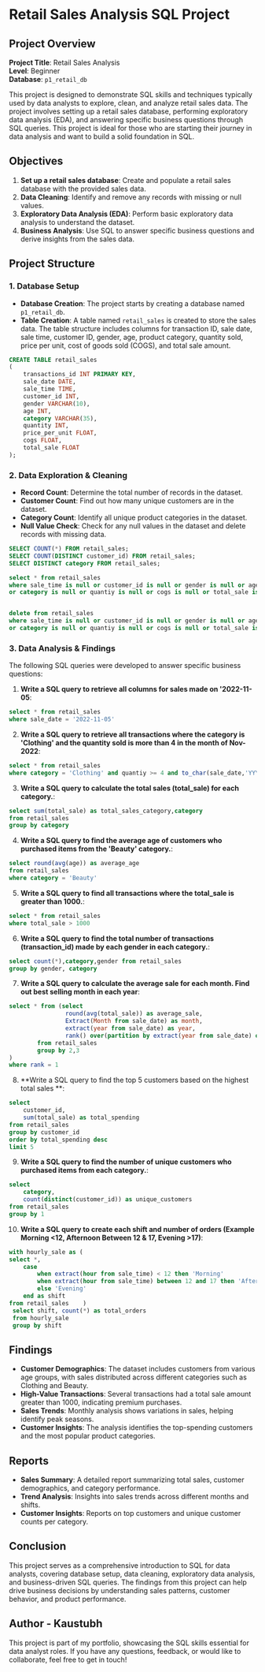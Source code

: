# Retail Sales Analysis SQL Project

## Project Overview

**Project Title**: Retail Sales Analysis  
**Level**: Beginner  
**Database**: `p1_retail_db`

This project is designed to demonstrate SQL skills and techniques typically used by data analysts to explore, clean, and analyze retail sales data. The project involves setting up a retail sales database, performing exploratory data analysis (EDA), and answering specific business questions through SQL queries. This project is ideal for those who are starting their journey in data analysis and want to build a solid foundation in SQL.

## Objectives

1. **Set up a retail sales database**: Create and populate a retail sales database with the provided sales data.
2. **Data Cleaning**: Identify and remove any records with missing or null values.
3. **Exploratory Data Analysis (EDA)**: Perform basic exploratory data analysis to understand the dataset.
4. **Business Analysis**: Use SQL to answer specific business questions and derive insights from the sales data.

## Project Structure

### 1. Database Setup

- **Database Creation**: The project starts by creating a database named `p1_retail_db`.
- **Table Creation**: A table named `retail_sales` is created to store the sales data. The table structure includes columns for transaction ID, sale date, sale time, customer ID, gender, age, product category, quantity sold, price per unit, cost of goods sold (COGS), and total sale amount.

```sql
CREATE TABLE retail_sales
(
    transactions_id INT PRIMARY KEY,
    sale_date DATE,	
    sale_time TIME,
    customer_id INT,	
    gender VARCHAR(10),
    age INT,
    category VARCHAR(35),
    quantity INT,
    price_per_unit FLOAT,	
    cogs FLOAT,
    total_sale FLOAT
);
```

### 2. Data Exploration & Cleaning

- **Record Count**: Determine the total number of records in the dataset.
- **Customer Count**: Find out how many unique customers are in the dataset.
- **Category Count**: Identify all unique product categories in the dataset.
- **Null Value Check**: Check for any null values in the dataset and delete records with missing data.

```sql
SELECT COUNT(*) FROM retail_sales;
SELECT COUNT(DISTINCT customer_id) FROM retail_sales;
SELECT DISTINCT category FROM retail_sales;

select * from retail_sales
where sale_time is null or customer_id is null or gender is null or age is null 
or category is null or quantiy is null or cogs is null or total_sale is null or price_per_unit is null


delete from retail_sales
where sale_time is null or customer_id is null or gender is null or age is null 
or category is null or quantiy is null or cogs is null or total_sale is null or price_per_unit is null

```

### 3. Data Analysis & Findings

The following SQL queries were developed to answer specific business questions:

1. **Write a SQL query to retrieve all columns for sales made on '2022-11-05**:
```sql
select * from retail_sales
where sale_date = '2022-11-05'

```

2. **Write a SQL query to retrieve all transactions where the category is 'Clothing' and the quantity sold is more than 4 in the month of Nov-2022**:
```sql
select * from retail_sales
where category = 'Clothing' and quantiy >= 4 and to_char(sale_date,'YYYY-MM') = '2022-11'

```

3. **Write a SQL query to calculate the total sales (total_sale) for each category.**:
```sql
select sum(total_sale) as total_sales_category,category
from retail_sales
group by category
```

4. **Write a SQL query to find the average age of customers who purchased items from the 'Beauty' category.**:
```sql
select round(avg(age)) as average_age
from retail_sales
where category = 'Beauty'
```

5. **Write a SQL query to find all transactions where the total_sale is greater than 1000.**:
```sql
select * from retail_sales
where total_sale > 1000

```

6. **Write a SQL query to find the total number of transactions (transaction_id) made by each gender in each category.**:
```sql
select count(*),category,gender from retail_sales
group by gender, category

```

7. **Write a SQL query to calculate the average sale for each month. Find out best selling month in each year**:
```sql
select * from (select 
				round(avg(total_sale)) as average_sale, 
				Extract(Month from sale_date) as month,
				extract(year from sale_date) as year,
				rank() over(partition by extract(year from sale_date) order by round(avg(total_sale)) desc)
		from retail_sales
		group by 2,3
)
where rank = 1
```

8. **Write a SQL query to find the top 5 customers based on the highest total sales **:
```sql
select 
	customer_id,
	sum(total_sale) as total_spending
from retail_sales
group by customer_id
order by total_spending desc
limit 5
```

9. **Write a SQL query to find the number of unique customers who purchased items from each category.**:
```sql
select 
	category,
	count(distinct(customer_id)) as unique_customers
from retail_sales
group by 1
```

10. **Write a SQL query to create each shift and number of orders (Example Morning <12, Afternoon Between 12 & 17, Evening >17)**:
```sql
with hourly_sale as (
select *,
	case 
		when extract(hour from sale_time) < 12 then 'Morning'
		when extract(hour from sale_time) between 12 and 17 then 'Afternoon'
		else 'Evening'
	end as shift
from retail_sales	 )
 select shift, count(*) as total_orders
 from hourly_sale 
 group by shift
```

## Findings

- **Customer Demographics**: The dataset includes customers from various age groups, with sales distributed across different categories such as Clothing and Beauty.
- **High-Value Transactions**: Several transactions had a total sale amount greater than 1000, indicating premium purchases.
- **Sales Trends**: Monthly analysis shows variations in sales, helping identify peak seasons.
- **Customer Insights**: The analysis identifies the top-spending customers and the most popular product categories.

## Reports

- **Sales Summary**: A detailed report summarizing total sales, customer demographics, and category performance.
- **Trend Analysis**: Insights into sales trends across different months and shifts.
- **Customer Insights**: Reports on top customers and unique customer counts per category.

## Conclusion

This project serves as a comprehensive introduction to SQL for data analysts, covering database setup, data cleaning, exploratory data analysis, and business-driven SQL queries. The findings from this project can help drive business decisions by understanding sales patterns, customer behavior, and product performance.

## Author - Kaustubh

This project is part of my portfolio, showcasing the SQL skills essential for data analyst roles. If you have any questions, feedback, or would like to collaborate, feel free to get in touch!



